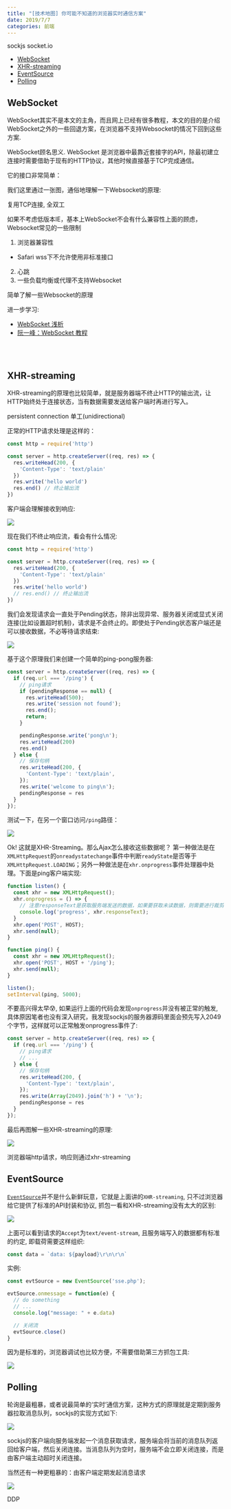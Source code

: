 ```yaml
---
title: "[技术地图] 你可能不知道的浏览器实时通信方案"
date: 2019/7/7
categories: 前端
---
```


sockjs
socket.io

<!-- TOC -->

- [WebSocket](#websocket)
- [XHR-streaming](#xhr-streaming)
- [EventSource](#eventsource)
- [Polling](#polling)

<!-- /TOC -->

## WebSocket

WebSocket其实不是本文的主角，而且网上已经有很多教程，本文的目的是介绍WebSocket之外的一些回退方案，在浏览器不支持Websocket的情况下回到这些方案.

WebSocket顾名思义. WebSocket 是浏览器中最靠近套接字的API，除最初建立连接时需要借助于现有的HTTP协议，其他时候直接基于TCP完成通信。

它的接口非常简单：

我们这里通过一张图，通俗地理解一下Websocket的原理:

复用TCP连接, 全双工

如果不考虑低版本IE，基本上WebSocket不会有什么兼容性上面的顾虑，Websocket常见的一些限制

1. 浏览器兼容性
  - Safari wss下不允许使用非标准接口
2. 心跳
3. 一些负载均衡或代理不支持Websocket

简单了解一些Websocket的原理

进一步学习:

- [WebSocket 浅析](https://mp.weixin.qq.com/s/7aXMdnajINt0C5dcJy2USg?)
- [阮一峰：WebSocket 教程](http://www.ruanyifeng.com/blog/2017/05/websocket.html)

<br>
<br>

## XHR-streaming

XHR-streaming的原理也比较简单，就是服务器端不终止HTTP的输出流，让HTTP始终处于连接状态，当有数据需要发送给客户端时再进行写入。

persistent connection
单工(unidirectional)

正常的HTTP请求处理是这样的：

```js
const http = require('http')

const server = http.createServer((req, res) => {
  res.writeHead(200, {
    'Content-Type': 'text/plain'
  })
  res.write('hello world')
  res.end() // 终止输出流
})
```

客户端会理解接收到响应:

![](/images/sockjs/http-req.png)

现在我们不终止响应流，看会有什么情况:

```js
const http = require('http')

const server = http.createServer((req, res) => {
  res.writeHead(200, {
    'Content-Type': 'text/plain'
  })
  res.write('hello world')
  // res.end() // 终止输出流
})
```

我们会发现请求会一直处于Pending状态，除非出现异常、服务器关闭或显式关闭连接(比如设置超时机制)，请求是不会终止的。即使处于Pending状态客户端还是可以接收数据，不必等待请求结束:

![](/images/sockjs/http-pending-req.png)

基于这个原理我们来创建一个简单的ping-pong服务器:

```js
const server = http.createServer((req, res) => {
  if (req.url === '/ping') {
    // ping请求
    if (pendingResponse == null) {
      res.writeHead(500);
      res.write('session not found');
      res.end();
      return;
    }

    pendingResponse.write('pong\n');
    res.writeHead(200)
    res.end()
  } else {
    // 保存句柄
    res.writeHead(200, {
      'Content-Type': 'text/plain',
    });
    res.write('welcome to ping\n');
    pendingResponse = res
  }
});
```

测试一下，在另一个窗口访问`/ping`路径：

![](/images/sockjs/http-stream-ping.png)

Ok! 这就是XHR-Streaming。那么Ajax怎么接收这些数据呢？ 第一种做法是在`XMLHttpRequest`的`onreadystatechange`事件中判断`readyState`是否等于`XMLHttpRequest.LOADING`；另外一种做法是在`xhr.onprogress`事件处理器中处理。下面是ping客户端实现:

```js
function listen() {
  const xhr = new XMLHttpRequest();
  xhr.onprogress = () => {
    // 注意responseText是获取服务端发送的数据，如果要获取未读数据，则需要进行裁剪
    console.log('progress', xhr.responseText);
  }
  xhr.open('POST', HOST);
  xhr.send(null);
}

function ping() {
  const xhr = new XMLHttpRequest();
  xhr.open('POST', HOST + '/ping');
  xhr.send(null);
}

listen();
setInterval(ping, 5000);
```

不要高兴得太早😰, 如果运行上面的代码会发现`onprogress`并没有被正常的触发, 具体原因笔者也没有深入研究，我发现sockjs的服务器源码里面会预先写入2049个字节，这样就可以正常触发onprogress事件了:

```js
const server = http.createServer((req, res) => {
  if (req.url === '/ping') {
    // ping请求
    // ...
  } else {
    // 保存句柄
    res.writeHead(200, {
      'Content-Type': 'text/plain',
    });
    res.write(Array(2049).join('h') + '\n');
    pendingResponse = res
  }
});
```

最后再图解一些XHR-streaming的原理:

![](/images/sockjs/xhr-stream.png)

浏览器端http请求，响应则通过xhr-streaming

## EventSource

[`EventSource`](https://developer.mozilla.org/zh-CN/docs/Server-sent_events/EventSource)并不是什么新鲜玩意，它就是上面讲的`XHR-streaming`, 只不过浏览器给它提供了标准的API封装和协议, 抓包一看和XHR-streaming没有太大的区别:

![](/images/sockjs/eventsource.png)

上面可以看到请求的`Accept`为`text/event-stream`, 且服务端写入的数据都有标准的约定, 即载荷需要这样组织:

```js
const data = `data: ${payload}\r\n\r\n`
```

实例:

```js
const evtSource = new EventSource('sse.php');

evtSource.onmessage = function(e) {
  // do something
  // ...
  console.log("message: " + e.data)

  // 关闭流
  evtSource.close()
}
```

因为是标准的，浏览器调试也比较方便，不需要借助第三方抓包工具:

![](/images/sockjs/eventsource.png)

## Polling

轮询是最粗暴，或者说最简单的‘实时’通信方案，这种方式的原理就是定期到服务器拉取消息队列，sockjs的实现方式如下:

![](/images/sockjs/polling.png)

sockjs的客户端向服务端发起一个消息获取请求，服务端会将当前的消息队列返回给客户端，然后关闭连接。当消息队列为空时，服务端不会立即关闭连接，而是由客户端主动超时关闭连接。

当然还有一种更粗暴的：由客户端定期发起消息请求

![](/images/sockjs/polling2.png)

DDP